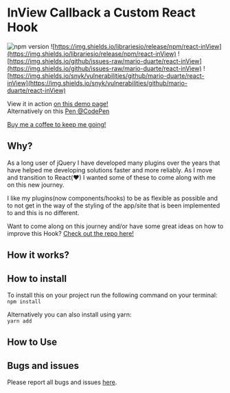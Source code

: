 # InView Callback a Custom React Hook 

![npm version](https://badge.fury.io/js/react-image-zooom.svg) ![https://img.shields.io/librariesio/release/npm/react-inView](https://img.shields.io/librariesio/release/npm/react-inView) ![https://img.shields.io/github/issues-raw/mario-duarte/react-inView](https://img.shields.io/github/issues-raw/mario-duarte/react-inView) ![https://img.shields.io/snyk/vulnerabilities/github/mario-duarte/react-inView](https://img.shields.io/snyk/vulnerabilities/github/mario-duarte/react-inView)

View it in action [on this demo page!]()<br/>
Alternatively on this [Pen @CodePen](https://github.com/Mario-Duarte/react-inView)

[Buy me a coffee to keep me going!](https://www.paypal.com/paypalme/MarioDuarte/2)

## Why?

As a long user of jQuery I have developed many plugins over the years that have helped me developing solutions faster and more reliably. As I move and transition to React(♥) I wanted some of these to come along with me on this new journey.

I like my plugins(now components/hooks) to be as flexible as possible and to not get in the way of the styling of the app/site that is been implemented to and this is no different.

Want to come along on this journey and/or have some great ideas on how to improve this Hook? [Check out the repo here!](https://github.com/Mario-Duarte/react-inView)

## How it works?


## How to install

To install this on your project run the following command on your terminal:<br/>
`npm install `

Alternatively you can also install using yarn:<br/>
`yarn add `

## How to Use


## Bugs and issues

Please report all bugs and issues [here](https://github.com/Mario-Duarte/react-inView/issues).
